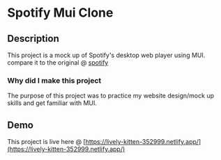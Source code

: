 # Spotify Mui Clone



## Description

This project is a mock up of Spotify's desktop web player using MUI. compare it to the original @ [spotify](spotify.com)

### Why did I make this project

The purpose of this project was to practice my website design/mock up skills and get familiar with MUI.

## Demo

This project is live here @ [https://lively-kitten-352999.netlify.app/](https://lively-kitten-352999.netlify.app/)


